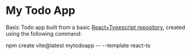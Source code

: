 # My Todo App

Basic Todo app built from a basic [React+Typescript repository](https://stackblitz.com/edit/vitejs-vite-qftvf2/), created using the following command:

npm create vite@latest mytodoapp -- --template react-ts

